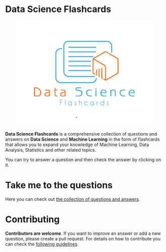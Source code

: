 # Data Science Flashcards

<div align="center" >
  <img src="./assets/images/logo.png" alt="logo" />
</div>

**Data Science Flashcards** is a comprehensive collection of questions and answers on **Data Science** and **Machine Learning** in the form of flashcards that allows you to expand your knowledge of Machine Learning, Data Analysis, Statistics and other related topics. 

You can try to answer a question and then check the answer by clicking on it.

# Take me to the questions
Here you can check out [the collection of questions and answers](https://klaus78.github.io/Data-Science-Flashcards). 

# Contributing
**Contributors are welcome**. If you want to improve an answer or add a new question, please create a pull request. For details on how to contribute you can check the [following guidelines](https://github.com/klaus78/Data-Science-Flashcards/blob/master/Contributing.md).
